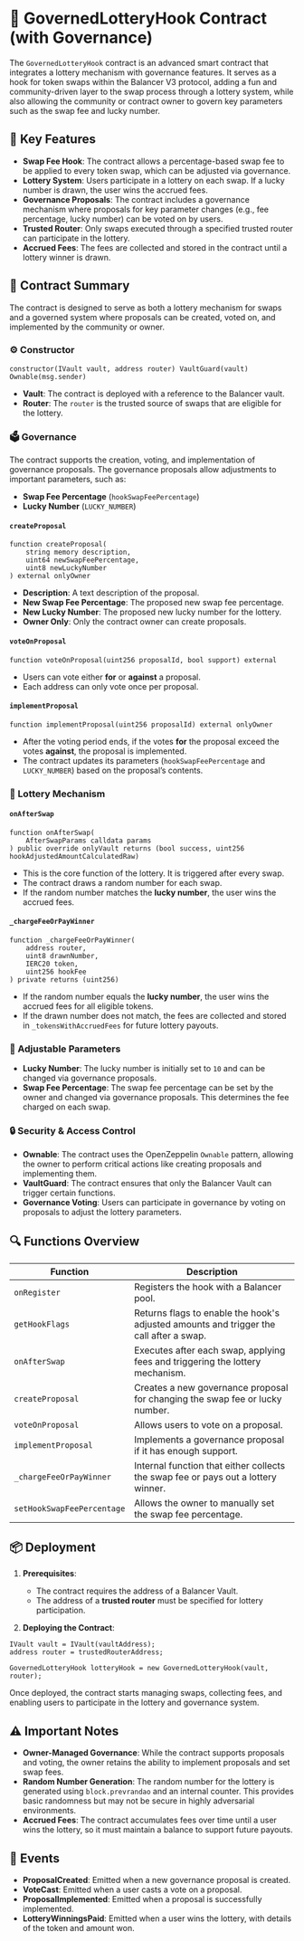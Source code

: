 
# 🎲 GovernedLotteryHook Contract (with Governance)

The `GovernedLotteryHook` contract is an advanced smart contract that integrates a lottery mechanism with governance features. It serves as a hook for token swaps within the Balancer V3 protocol, adding a fun and community-driven layer to the swap process through a lottery system, while also allowing the community or contract owner to govern key parameters such as the swap fee and lucky number.

## 🔑 Key Features

- **Swap Fee Hook**: The contract allows a percentage-based swap fee to be applied to every token swap, which can be adjusted via governance.
- **Lottery System**: Users participate in a lottery on each swap. If a lucky number is drawn, the user wins the accrued fees.
- **Governance Proposals**: The contract includes a governance mechanism where proposals for key parameter changes (e.g., fee percentage, lucky number) can be voted on by users.
- **Trusted Router**: Only swaps executed through a specified trusted router can participate in the lottery.
- **Accrued Fees**: The fees are collected and stored in the contract until a lottery winner is drawn.

## 📝 Contract Summary

The contract is designed to serve as both a lottery mechanism for swaps and a governed system where proposals can be created, voted on, and implemented by the community or owner. 

### ⚙️ Constructor

```solidity
constructor(IVault vault, address router) VaultGuard(vault) Ownable(msg.sender)
```

- **Vault**: The contract is deployed with a reference to the Balancer vault.
- **Router**: The `router` is the trusted source of swaps that are eligible for the lottery.

### 🗳️ Governance

The contract supports the creation, voting, and implementation of governance proposals. The governance proposals allow adjustments to important parameters, such as:

- **Swap Fee Percentage** (`hookSwapFeePercentage`)
- **Lucky Number** (`LUCKY_NUMBER`)

#### `createProposal`

```solidity
function createProposal(
    string memory description, 
    uint64 newSwapFeePercentage, 
    uint8 newLuckyNumber
) external onlyOwner
```

- **Description**: A text description of the proposal.
- **New Swap Fee Percentage**: The proposed new swap fee percentage.
- **New Lucky Number**: The proposed new lucky number for the lottery.
- **Owner Only**: Only the contract owner can create proposals.

#### `voteOnProposal`

```solidity
function voteOnProposal(uint256 proposalId, bool support) external
```

- Users can vote either **for** or **against** a proposal.
- Each address can only vote once per proposal.

#### `implementProposal`

```solidity
function implementProposal(uint256 proposalId) external onlyOwner
```

- After the voting period ends, if the votes **for** the proposal exceed the votes **against**, the proposal is implemented.
- The contract updates its parameters (`hookSwapFeePercentage` and `LUCKY_NUMBER`) based on the proposal’s contents.

### 🎰 Lottery Mechanism

#### `onAfterSwap`

```solidity
function onAfterSwap(
    AfterSwapParams calldata params
) public override onlyVault returns (bool success, uint256 hookAdjustedAmountCalculatedRaw)
```

- This is the core function of the lottery. It is triggered after every swap.
- The contract draws a random number for each swap.
- If the random number matches the **lucky number**, the user wins the accrued fees.

#### `_chargeFeeOrPayWinner`

```solidity
function _chargeFeeOrPayWinner(
    address router, 
    uint8 drawnNumber, 
    IERC20 token, 
    uint256 hookFee
) private returns (uint256)
```

- If the random number equals the **lucky number**, the user wins the accrued fees for all eligible tokens.
- If the drawn number does not match, the fees are collected and stored in `_tokensWithAccruedFees` for future lottery payouts.

### 🔄 Adjustable Parameters

- **Lucky Number**: The lucky number is initially set to `10` and can be changed via governance proposals.
- **Swap Fee Percentage**: The swap fee percentage can be set by the owner and changed via governance proposals. This determines the fee charged on each swap.

### 🔒 Security & Access Control

- **Ownable**: The contract uses the OpenZeppelin `Ownable` pattern, allowing the owner to perform critical actions like creating proposals and implementing them.
- **VaultGuard**: The contract ensures that only the Balancer Vault can trigger certain functions.
- **Governance Voting**: Users can participate in governance by voting on proposals to adjust the lottery parameters.

## 🔍 Functions Overview

| Function                   | Description                                                                            |
| -------------------------- | -------------------------------------------------------------------------------------- |
| `onRegister`               | Registers the hook with a Balancer pool.                                               |
| `getHookFlags`             | Returns flags to enable the hook's adjusted amounts and trigger the call after a swap. |
| `onAfterSwap`              | Executes after each swap, applying fees and triggering the lottery mechanism.          |
| `createProposal`           | Creates a new governance proposal for changing the swap fee or lucky number.           |
| `voteOnProposal`           | Allows users to vote on a proposal.                                                    |
| `implementProposal`        | Implements a governance proposal if it has enough support.                             |
| `_chargeFeeOrPayWinner`    | Internal function that either collects the swap fee or pays out a lottery winner.      |
| `setHookSwapFeePercentage` | Allows the owner to manually set the swap fee percentage.                              |

## 📦 Deployment

1. **Prerequisites**:
   - The contract requires the address of a Balancer Vault.
   - The address of a **trusted router** must be specified for lottery participation.

2. **Deploying the Contract**:

```solidity
IVault vault = IVault(vaultAddress);
address router = trustedRouterAddress;

GovernedLotteryHook lotteryHook = new GovernedLotteryHook(vault, router);
```

Once deployed, the contract starts managing swaps, collecting fees, and enabling users to participate in the lottery and governance system.

## ⚠️ Important Notes

- **Owner-Managed Governance**: While the contract supports proposals and voting, the owner retains the ability to implement proposals and set swap fees.
- **Random Number Generation**: The random number for the lottery is generated using `block.prevrandao` and an internal counter. This provides basic randomness but may not be secure in highly adversarial environments.
- **Accrued Fees**: The contract accumulates fees over time until a user wins the lottery, so it must maintain a balance to support future payouts.

## 📜 Events

- **ProposalCreated**: Emitted when a new governance proposal is created.
- **VoteCast**: Emitted when a user casts a vote on a proposal.
- **ProposalImplemented**: Emitted when a proposal is successfully implemented.
- **LotteryWinningsPaid**: Emitted when a user wins the lottery, with details of the token and amount won.

